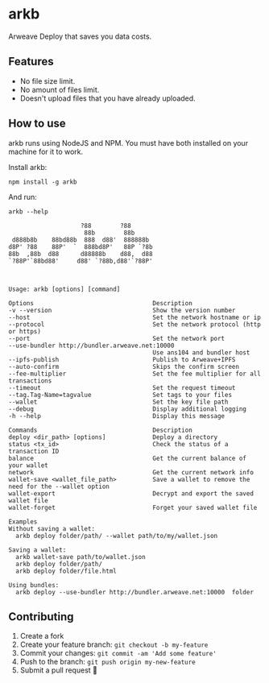 # arkb
Arweave Deploy that saves you data costs.

## Features
- No file size limit.
- No amount of files limit.
- Doesn't upload files that you have already uploaded.

## How to use
arkb runs using NodeJS and NPM. You must have both installed on your machine for it to work.

Install arkb:
```
npm install -g arkb
```

And run:
```
arkb --help
```

```
                    ?88        ?88      
                     88b        88b     
 d888b8b    88bd88b  888  d88'  888888b 
d8P' ?88    88P'  `  888bd8P'   88P `?8b
88b  ,88b  d88      d88888b    d88,  d88
`?88P'`88bd88'     d88' `?88b,d88'`?88P'



Usage: arkb [options] [command]

Options                                 Description
-v --version                            Show the version number
--host                                  Set the network hostname or ip
--protocol                              Set the network protocol (http or https)
--port                                  Set the network port
--use-bundler http://bundler.arweave.net:10000
                                        Use ans104 and bundler host
--ipfs-publish                          Publish to Arweave+IPFS
--auto-confirm                          Skips the confirm screen
--fee-multiplier                        Set the fee multiplier for all transactions
--timeout                               Set the request timeout
--tag.Tag-Name=tagvalue                 Set tags to your files
--wallet                                Set the key file path
--debug                                 Display additional logging
-h --help                               Display this message

Commands                                Description
deploy <dir_path> [options]             Deploy a directory
status <tx_id>                          Check the status of a transaction ID
balance                                 Get the current balance of your wallet
network                                 Get the current network info
wallet-save <wallet_file_path>          Save a wallet to remove the need for the --wallet option
wallet-export                           Decrypt and export the saved wallet file
wallet-forget                           Forget your saved wallet file

Examples
Without saving a wallet:
  arkb deploy folder/path/ --wallet path/to/my/wallet.json

Saving a wallet:
  arkb wallet-save path/to/wallet.json
  arkb deploy folder/path/
  arkb deploy folder/file.html

Using bundles:
  arkb deploy --use-bundler http://bundler.arweave.net:10000  folder
```

## Contributing

1.  Create a fork
2.  Create your feature branch: `git checkout -b my-feature`
3.  Commit your changes: `git commit -am 'Add some feature'`
4.  Push to the branch: `git push origin my-new-feature`
5.  Submit a pull request 🚀
